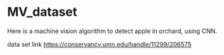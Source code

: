 # MV_dataset

Here is a machine vision algorithm to detect apple in orchard, using CNN.

data set link https://conservancy.umn.edu/handle/11299/206575
